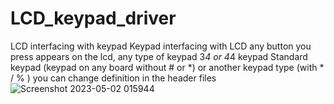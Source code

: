# LCD_keypad_driver
 LCD interfacing with keypad
Keypad interfacing with LCD any button you press appears on the lcd, any type of keypad 3*4 or 4*4 keypad 
Standard keypad (keypad on any board without # or *) or another keypad type (with * / % ) you can change definition in the header files
![Screenshot 2023-05-02 015944](https://user-images.githubusercontent.com/44003494/235545421-150242e1-4975-4758-9b6c-fc5cf2ddf667.png)

